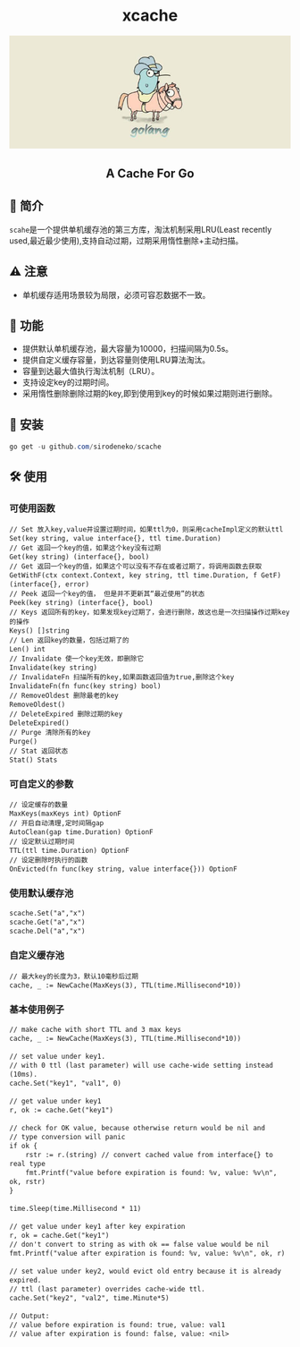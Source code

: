 <h1 align='center'>xcache</h1>
<div align=center><img src="https://github.com/sirodeneko/scache/blob/master/rideGo.jpg"/></div>
<h2 align='center'>A Cache For Go</h2>

## 📖 简介

`scahe`是一个提供单机缓存池的第三方库，淘汰机制采用LRU(Least recently used,最近最少使用),支持自动过期，过期采用惰性删除+主动扫描。

## ⚠️ 注意

- 单机缓存适用场景较为局限，必须可容忍数据不一致。

## 🚀 功能

- 提供默认单机缓存池，最大容量为10000，扫描间隔为0.5s。
- 提供自定义缓存容量，到达容量则使用LRU算法淘汰。
- 容量到达最大值执行淘汰机制（LRU）。
- 支持设定key的过期时间。
- 采用惰性删除删除过期的key,即到使用到key的时候如果过期则进行删除。

## 🧰 安装
``` powershell
go get -u github.com/sirodeneko/scache
```

## 🛠 使用

### 可使用函数
```
// Set 放入key,value并设置过期时间，如果ttl为0，则采用cacheImpl定义的默认ttl
Set(key string, value interface{}, ttl time.Duration)
// Get 返回一个key的值，如果这个key没有过期
Get(key string) (interface{}, bool)
// Get 返回一个key的值，如果这个可以没有不存在或者过期了，将调用函数去获取
GetWithF(ctx context.Context, key string, ttl time.Duration, f GetF) (interface{}, error)
// Peek 返回一个key的值， 但是并不更新其“最近使用”的状态
Peek(key string) (interface{}, bool)
// Keys 返回所有的key，如果发现key过期了，会进行删除，故这也是一次扫描操作过期key的操作
Keys() []string
// Len 返回key的数量，包括过期了的
Len() int
// Invalidate 使一个key无效，即删除它
Invalidate(key string)
// InvalidateFn 扫描所有的key,如果函数返回值为true,删除这个key
InvalidateFn(fn func(key string) bool)
// RemoveOldest 删除最老的key
RemoveOldest()
// DeleteExpired 删除过期的key
DeleteExpired()
// Purge 清除所有的key
Purge()
// Stat 返回状态
Stat() Stats
```
### 可自定义的参数
```
// 设定缓存的数量
MaxKeys(maxKeys int) OptionF
// 开启自动清理,定时间隔gap
AutoClean(gap time.Duration) OptionF
// 设定默认过期时间
TTL(ttl time.Duration) OptionF 
// 设定删除时执行的函数
OnEvicted(fn func(key string, value interface{})) OptionF

```

### 使用默认缓存池
``` 
scache.Set("a","x")
scache.Get("a","x")
scache.Del("a","x")
```

### 自定义缓存池
```
// 最大key的长度为3，默认10毫秒后过期
cache, _ := NewCache(MaxKeys(3), TTL(time.Millisecond*10))
```

### 基本使用例子
```
// make cache with short TTL and 3 max keys
cache, _ := NewCache(MaxKeys(3), TTL(time.Millisecond*10))

// set value under key1.
// with 0 ttl (last parameter) will use cache-wide setting instead (10ms).
cache.Set("key1", "val1", 0)

// get value under key1
r, ok := cache.Get("key1")

// check for OK value, because otherwise return would be nil and
// type conversion will panic
if ok {
    rstr := r.(string) // convert cached value from interface{} to real type
    fmt.Printf("value before expiration is found: %v, value: %v\n", ok, rstr)
}

time.Sleep(time.Millisecond * 11)

// get value under key1 after key expiration
r, ok = cache.Get("key1")
// don't convert to string as with ok == false value would be nil
fmt.Printf("value after expiration is found: %v, value: %v\n", ok, r)

// set value under key2, would evict old entry because it is already expired.
// ttl (last parameter) overrides cache-wide ttl.
cache.Set("key2", "val2", time.Minute*5)

// Output:
// value before expiration is found: true, value: val1
// value after expiration is found: false, value: <nil>
```

